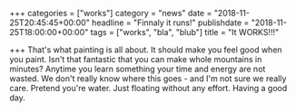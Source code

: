 +++
categories = ["works"]
category = "news"
date = "2018-11-25T20:45:45+00:00"
headline = "Finnaly it runs!"
publishdate = "2018-11-25T18:00:00+00:00"
tags = ["works", "bla", "blub"]
title = "It WORKS!!!"

+++
That's what painting is all about. It should make you feel good when you paint. Isn't that fantastic that you can make whole mountains in minutes? Anytime you learn something your time and energy are not wasted. We don't really know where this goes - and I'm not sure we really care. Pretend you're water. Just floating without any effort. Having a good day.